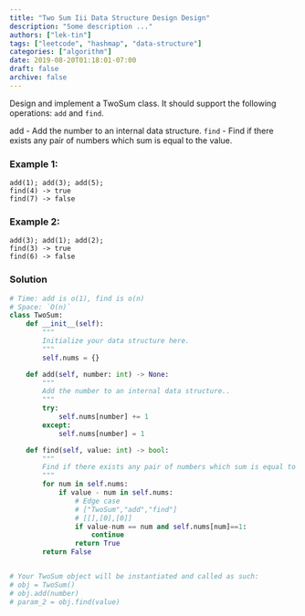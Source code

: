 ```yaml
---
title: "Two Sum Iii Data Structure Design Design"
description: "Some description ..."
authors: ["lek-tin"]
tags: ["leetcode", "hashmap", "data-structure"]
categories: ["algorithm"]
date: 2019-08-20T01:18:01-07:00
draft: false
archive: false
---
```

Design and implement a TwoSum class. It should support the following operations: `add` and `find`.

add - Add the number to an internal data structure.
`find` - Find if there exists any pair of numbers which sum is equal to the value.

### Example 1:
```
add(1); add(3); add(5);
find(4) -> true
find(7) -> false
```
### Example 2:
```
add(3); add(1); add(2);
find(3) -> true
find(6) -> false
```

### Solution
```python
# Time: add is o(1), find is o(n)
# Space: `O(n)`
class TwoSum:
    def __init__(self):
        """
        Initialize your data structure here.
        """
        self.nums = {}

    def add(self, number: int) -> None:
        """
        Add the number to an internal data structure..
        """
        try:
            self.nums[number] += 1
        except:
            self.nums[number] = 1

    def find(self, value: int) -> bool:
        """
        Find if there exists any pair of numbers which sum is equal to the value.
        """
        for num in self.nums:
            if value - num in self.nums:
                # Edge case
                # ["TwoSum","add","find"]
                # [[],[0],[0]]
                if value-num == num and self.nums[num]==1:
                    continue
                return True
        return False


# Your TwoSum object will be instantiated and called as such:
# obj = TwoSum()
# obj.add(number)
# param_2 = obj.find(value)
```